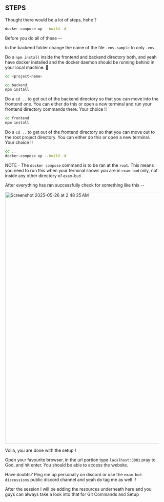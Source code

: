 ## STEPS

Thought there would be a lot of steps, hehe ?

```bash
docker-compose up --build -d
```

Before you do all of these -- 

In the backend folder change the name of the file `.env.sample` to only `.env`

Do a `npm install` inside the frontend and backend directory both, and yeah have docker installed and the docker daemon should be running behind in your local machine. 🙂

```bash
cd <project-name>
```

```bash
cd backend
npm install
```

Do a `cd ..` to get out of the backend directory so that you can move into the frontend one. You can either do this or open a new terminal and run your frontend directory commands there. Your choice !!

```bash
cd frontend
npm install
```

Do a `cd ..` to get out of the frontend directory so that you can move out to the root project directory. You can either do this or open a new terminal. Your choice !!

```bash
cd ..
docker-compose up --build -d
```
NOTE - The `docker compose` command is to be ran at the `root`. This means you need to run this when your terminal shows you are in `exam-bud` only, not inside any other directory of `exam-bud`

After everything has ran successfully check for something like this -- 

<img width="825" alt="Screenshot 2025-05-26 at 2 48 25 AM" src="https://github.com/user-attachments/assets/bc617a55-7945-421f-bb26-8c21b2295e63" />

Voila, you are done with the setup !

Open your favourite browser, in the url portion type `localhost:3001` pray to God, and hit enter. You should be able to access the website. 

Have doubts? Ping me up personally on discord or use the `exam-bud-discussions` public discord channel and yeah do tag me as well !!


After the session I will be adding the resources underneath here and you guys can always take a look into that for Git Commands and Setup
